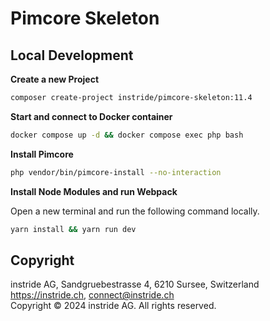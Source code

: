 # Pimcore Skeleton

## Local Development

**Create a new Project**

```bash
composer create-project instride/pimcore-skeleton:11.4
```

**Start and connect to Docker container**

```bash
docker compose up -d && docker compose exec php bash
```

**Install Pimcore**

```bash
php vendor/bin/pimcore-install --no-interaction
```

**Install Node Modules and run Webpack**

Open a new terminal and run the following command locally.

```bash
yarn install && yarn run dev
```

## Copyright

instride AG, Sandgruebestrasse 4, 6210 Sursee, Switzerland  
https://instride.ch, connect@instride.ch  
Copyright © 2024 instride AG. All rights reserved.
